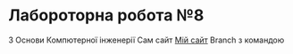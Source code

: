 # Лабороторна робота №8
З Основи Компютерної інженерії
Сам сайт
[Мій сайт](https://themaxie.github.io/oki-2024-lab8.github.io/index1.html)
Branch з командою
